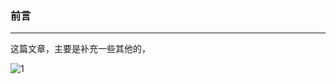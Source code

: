 ### 前言
- - -
这篇文章，主要是补充一些其他的，


![1](https://ws1.sinaimg.cn/large/005DAKuvgy1g2bqksr3oij30fh07hmz1.jpg)
